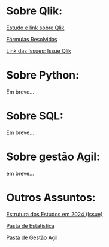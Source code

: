 # Sobre Qlik:

[Estudo e link sobre Qlik](/QLIK/Estudos%20Qlik.md)

[Fórmulas Resolvidas](/QLIK/Formulas%20resolvidas.md)

[Link das Issues: Issue Qlik](https://github.com/CaioGunz/Study/issues/2#issue-2057726169)

# Sobre Python:
Em breve...

# Sobre SQL:
Em breve...

# Sobre gestão Agil:
em breve...

# Outros Assuntos:
[Estrutura dos Estudos em 2024 (Issue)](https://github.com/CaioGunz/Study/issues/1#issue-2057441700)

[Pasta de Estatística](/OUTROS%20ASSUNTOS/ESTATISTICA/)

[Pasta de Gestão Agil](/OUTROS%20ASSUNTOS/GESTÃO%20AGIL/)

